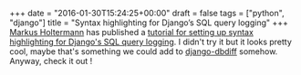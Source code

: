 +++
date = "2016-01-30T15:24:25+00:00"
draft = false
tags = ["python", "django"]
title = "Syntax highlighting for Django’s SQL query logging"
+++
[Markus Holtermann](https://github.com/MarkusH) has published a [tutorial for setting up syntax highlighting for Django's SQL query logging](https://markusholtermann.eu/2016/01/syntax-highlighting-for-djangos-sql-query-logging/). I didn't try it but it looks pretty cool, maybe that's something we could add to [django-dbdiff](https://github.com/yourlabs/django-dbdiff) somehow. Anyway, check it out ! 